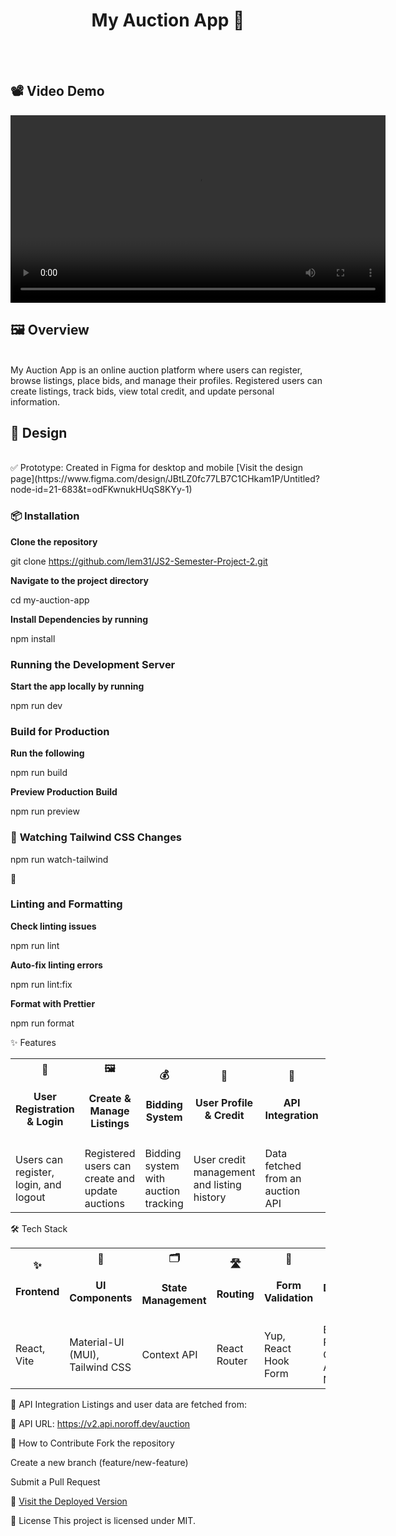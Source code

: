 <div align="center">
  <h1><strong>My Auction App 🎨</strong></h1>
  <br><br>
</div>

<h2> 📽  <strong>Video Demo </strong></h2>
<video width="600" controls>
  <source src="../JS2-Semester-Project-2/Videos/ProjectSnippet.mov" type="video/quicktime">
</video>

<h2> 🖼 <strong> Overview </strong> </h2> <br>
My Auction App is an online auction platform where users can register, browse listings, place bids, and manage their profiles. Registered users can create listings, track bids, view total credit, and update personal information.

 <h2> 🎨<strong> Design </strong> </h2> <br>
✅ Prototype: Created in Figma for desktop and mobile
[Visit the design page](https://www.figma.com/design/JBtLZ0fc77LB7C1CHkam1P/Untitled?node-id=21-683&t=odFKwnukHUqS8KYy-1)

<h3>📦  <strong> Installation </strong> </h3>

**Clone the repository**

git clone https://github.com/lem31/JS2-Semester-Project-2.git

**Navigate to the project directory**

cd my-auction-app

**Install Dependencies by running**

npm install

<h3> <strong> Running the Development Server </strong> </h3>

**Start the app locally by running**

npm run dev

<h3> <strong> Build for Production </strong> </h3>

**Run the following**

npm run build

**Preview Production Build**

npm run preview

<h3> 🔄 <strong> Watching Tailwind CSS Changes </strong> </h3>

npm run watch-tailwind

🔧 <h3> <strong> Linting and Formatting </strong> </h3>

**Check linting issues**

npm run lint

**Auto-fix linting errors**

npm run lint:fix

**Format with Prettier**

npm run format

✨ Features

<table> <tr> <th><strong>📜<h4> User Registration & Login </h4></strong></th> <th><strong> 🖼 <h4> Create & Manage Listings </h4> </strong></th> <th><strong> 💰 <h4> Bidding System </h4> </strong></th> <th><strong> 👤 <h4> User Profile & Credit </h4> </strong></th> <th><strong> 📡 <h4> API Integration </h4> </strong></th> <th><strong> 🎨 <h4> Responsive Design </h4> </strong></th> </tr> <tr> <td>Users can register, login, and logout</td> <td>Registered users can create and update auctions</td> <td>Bidding system with auction tracking</td> <td>User credit management and listing history</td> <td>Data fetched from an auction API</td> <td>Optimized UI with TailwindCSS</td> </tr> </table>

🛠 Tech Stack

<table> <tr> <th align='center'> ✨ <strong><h4>Frontend</h4></strong> </th> <th align='center'> 🎨 <strong><h4>UI Components</h4></strong> </th> <th align='center'> 🗂️ <strong><h4>State Management</h4></strong> </th> <th align='center'> 🛣️ <strong><h4>Routing</h4></strong> </th> <th align='center'> 📝 <strong><h4>Form Validation</h4></strong> </th> <th align='center'> 🛠️ <strong><h4>Development Tools</h4></strong> </th> </tr> <tr> <td>React, Vite</td> <td>Material-UI (MUI), Tailwind CSS</td> <td>Context API</td> <td>React Router</td> <td>Yup, React Hook Form</td> <td>ESLint, Prettier, GitHub Actions, Nodemon</td> </tr> </table>

🔗 API Integration
Listings and user data are fetched from:

🔗 API URL: https://v2.api.noroff.dev/auction

🤝 How to Contribute
Fork the repository

Create a new branch (feature/new-feature)

Submit a Pull Request

🚀 [Visit the Deployed Version](https://art-auction-app-meyer.vercel.app/)

📝 License
This project is licensed under MIT.
